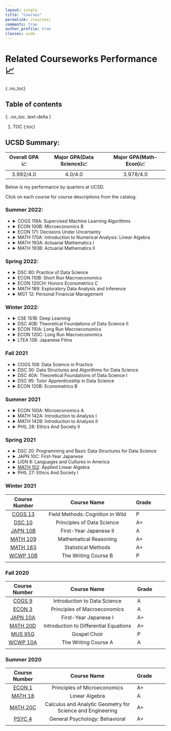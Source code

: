 ```yaml
---
layout: single
title: "Courses"
permalink: /courses/
comments: true
author_profile: true
classes: wide
---
```


# Related Courseworks Performance📈
{:.no_toc}

## Table of contents
{: .no_toc .text-delta }

1. TOC
{:toc}

## UCSD Summary:

<!-- <div align="center">
<table style="width:100%">
  <tr>
    <th>Overall GPA📈</th>
    <th>Major GPA(Data Science)📈</th>
    <th>Major GPA(Math-Econ)📈</th>
  </tr>
  <tr>
    <td>3.992/4.0</td>
    <td>4.0/4.0</td>
    <td>3.978/4.0</td>
  </tr>
</table>
</div> -->



| Overall GPA📈     | Major GPA(Data Science)📈 | Major GPA(Math-Econ)📈     |
| :----:        |    :----:   |          :----: |
|3.992/4.0| 4.0/4.0 | 3.978/4.0 |



Below is my performance by quarters at UCSD.

Click on each course for course descriptions from the catalog.

### Summer 2022:

* <details>
    <summary>COGS 118A: Supervised Machine Learning Algorithms</summary>
    Grade received: [A+] <br>
    Description: This course introduces the mathematical formulations and algorithmic implementations of the core supervised machine learning methods. Topics in 118A include regression, nearest neighborhood, decision tree, support vector machine, and ensemble classifiers.
    </details>
* <details>
    <summary>ECON 100B: Microeconomics B</summary>
    Grade received: [A] <br>
    Description: Analysis of firms’ production and costs, the supply of output and demand factors of production. Analysis of perfectly competitive markets.
    </details>
* <details>
    <summary>ECON 171: Decisions Under Uncertainty</summary>
    Grade received: [A] <br>
    Description: Decision making when the consequences are uncertain. Decision trees, payoff tables, decision criteria, expected utility theory, risk aversion, sample information.
    </details>
* <details>
    <summary>MATH 170A: Introduction to Numerical Analysis: Linear Algebra</summary>
    Grade received: [A+] <br>
    Description: Analysis of numerical methods for linear algebraic systems and least squares problems. Orthogonalization methods. Ill conditioned problems. Eigenvalue and singular value computations.
    </details>
* <details>
    <summary>MATH 193A: Actuarial Mathematics I</summary>
    Grade received: [A+] <br>
    Description: Probabilistic Foundations of Insurance. Short-term risk models. Survival distributions and life tables. Introduction to life insurance.
    </details>
* <details>
    <summary>MATH 193B: Actuarial Mathematics II</summary>
    Grade received: [A+] <br>
    Description: Life Insurance and Annuities. Analysis of premiums and premium reserves. Introduction to multiple life functions and decrement models.
    </details>

### Spring 2022:

* <details>
    <summary>DSC 80: Practice of Data Science</summary>
    Grade received: [A+] <br>
    Description: The marriage of data, computation, and inferential thinking, or “data science,” is redefining how people and organizations solve challenging problems and understand the world. This course bridges lower- and upper-division data science courses as well as methods courses in other fields. Students master the data science life-cycle and learn many of the fundamental principles and techniques of data science spanning algorithms, statistics, machine learning, visualization, and data systems.
    </details>

* <details>
    <summary>ECON 110B: Short Run Macroeconomics</summary>
    Grade received: [A] <br>
    Description: Analysis of the determination of consumption spending at the aggregate level; extension of the basic macro model to include exchange rates and international trade; the aggregate money supply, and the business cycle.
    </details>

* <details>
    <summary>ECON 120CH: Honors Econometrics C</summary>
    Grade received: [A+] <br>
    Description: Honors sequence expanding on the material taught in ECON 120C.
    </details>

* <details>
    <summary>MATH 189: Exploratory Data Analysis and Inference</summary>
    Grade received: [A+] <br>
    Description: An introduction to various quantitative methods and statistical techniques for analyzing data—in particular big data. Quick review of probability continuing to topics of how to process, analyze, and visualize data using statistical language R. Further topics include basic inference, sampling, hypothesis testing, bootstrap methods, and regression and diagnostics. Offers conceptual explanation of techniques, along with opportunities to examine, implement, and practice them in real and simulated data.
    </details>

* <details>
    <summary>MGT 12: Personal Financial Management</summary>
    Grade received: [A] <br>
    Description: Course examines management of personal financial assets: savings and checking accounts, fixed assets, and credit cards. Budgeting, loan applications, payment terms, and statement reconciliation will be covered as will credit ratings, cash management, compound interest, bank operations, and contract obligations.
    </details>

### Winter 2022:

* <details>
    <summary>CSE 151B: Deep Learning</summary>
    Grade received: [A+] <br>
    Description: This course covers the fundamentals of neural networks. We introduce linear regression, logistic regression, perceptrons, multilayer networks and back-propagation, convolutional neural networks, recurrent networks, and deep networks trained by reinforcement learning.
    </details>

* <details>
    <summary>DSC 40B: Theoretical Foundations of Data Science II</summary>
    Grade received: [A+] <br>
    Description: The sequence DSC 40A-B introduces the theoretical foundations of data science and covers the following topics: mathematical language for expressing data analysis problems and solution strategies, probabilistic reasoning, mathematical modeling of data, and algorithmic problem solving. DSC 40B, the second course in the sequence, introduces fundamental topics in combinatorics, graph theory, probability, and continuous and discrete algorithms with applications to data analysis.
    </details>

* <details>
    <summary>ECON 110A: Long Run Macroeconomics</summary>
    Grade received: [A+] <br>
    Description: Analysis of the determination of long run growth and models of the determination of output, interest rates, and the price level. Analysis of inflation, unemployment, and monetary and fiscal policy.
    </details>

* <details>
    <summary>ECON 120C: Long Run Macroeconomics</summary>
    Grade received: [A-] <br>
    Description: Advanced econometric methods: estimation of linear regression models with endogeneity, economic methods designed for panel data sets, estimation of discrete choice models, time series analysis, and estimation in the presence of autocorrelated and heteroskedastic errors.
    </details>

* <details>
    <summary>LTEA 138: Japanese Films</summary>
    Grade received: [A+] <br>
    Description: An introduction to Japanese films. Attention given to representative Japanese directors (e.g., Ozu), form (e.g., anime), genre (e.g., feminist revenge horror), or historical context in which films are produced.
    </details>


### Fall 2021

* <details>
    <summary>COGS 108: Data Science in Practice</summary>
    Grade received: [A+] <br>
    Description: Data science is multidisciplinary, covering computer science, statistics, cognitive science and psychology, data visualization, artificial intelligence and machine learning, among others. This course teaches critical skills needed to pursue a data science career using hands-on programming and experimental challenges.
    </details>

* <details>
    <summary>DSC 30: Data Structures and Algorithms for Data Science</summary>
    Grade received: [A] <br>
    Description: Builds on topics covered in DSC 20 and provides practical experience in composing larger computational systems through several significant programming projects using Java. Students will study advanced programming techniques including encapsulation, abstract data types, interfaces, algorithms and complexity, and data structures such as stacks, queues, priority queues, heaps, linked lists, binary trees, binary search trees, and hash tables.
    </details>

* <details>
    <summary>DSC 40A: Theoretical Foundations of Data Science I</summary>
    Grade received: [A+] <br>
    Description: This course, the first of a two-course sequence (DSC 40A-B), will introduce the theoretical foundations of data science. Students will become familiar with mathematical language for expressing data analysis problems and solution strategies, and will receive training in probabilistic reasoning, mathematical modeling of data, and algorithmic problem solving. DSC 40A will introduce fundamental topics in machine learning, statistics, and linear algebra with applications to data analysis. DSC 40A-B connect to DSC 10, 20, and 30 by providing the theoretical foundation for the methods that underlie data science.
    </details>

* <details>
    <summary>DSC 95: Tutor Apprenticeship in Data Science</summary>
    Grade received: [Pass] <br>
    Description: Students will receive training in skills and techniques necessary to be effective tutors for data science courses. Students will also gain practical experience in tutoring students on data science topics.
    </details>

* <details>
    <summary>ECON 120B: Econometrics B</summary>
    Grade received: [A+] <br>
    Description: Basic econometric methods, including the linear regression, hypothesis testing, quantifying uncertainty using confidence intervals, and distinguishing correlation from causality.
    </details>


### Summer 2021

* <details>
    <summary>ECON 100A: Microeconomics A</summary>
    Grade received: [A] <br>
    Description: Economic analysis of household determination of the demand for goods and services, consumption/saving decisions, and the supply of labor.
    </details>

* <details>
    <summary>MATH 142A: Introduction to Analysis I</summary>
    Grade received: [A+] <br>
    Description: First course in an introductory two-quarter sequence on analysis. Topics include the real number system, numerical sequences and series, infinite limits, limits of functions, continuity, differentiation.
    </details>

* <details>
    <summary>MATH 142B: Introduction to Analysis II</summary>
    Grade received: [A+] <br>
    Description: Second course in an introductory two-quarter sequence on analysis. Topics include the Riemann integral, sequences and series of functions, uniform convergence, Taylor series, introduction to analysis in several variables.
    </details>

* <details>
    <summary>PHIL 28: Ethics And Society II</summary>
    Grade received: [Pass] <br>
    Description: An examination of a single set of major contemporary social, political, or economic issues (e.g., environmental ethics, international ethics) in light of ethical and moral principles and values.
    </details>



### Spring 2021

* <details>
    <summary>DSC 20: Programming and Basic Data Structures for Data Science</summary>
    Grade received: [A+] <br>
    Description: Provides an understanding of the structures that underlie the programs, algorithms, and languages used in data science by expanding the repertoire of computational concepts introduced in DSC 10 and exposing students to techniques of abstraction. Course will be taught in Python and will cover topics including recursion, higher-order functions, function composition, object-oriented programming, interpreters, classes, and simple data structures such as arrays, lists, and linked lists.
    </details>

* <details>
    <summary>JAPN 10C: First-Year Japanese</summary>
    Grade received: [A] <br>
    Description: This course is an introduction to the Japanese language. Students will learn basic skills of listening, speaking, reading, and writing over forty-eight additional characters. Students will also acquire fundamental knowledge of Japanese grammar and learn about Japanese people and culture.
    </details>

* <details>
    <summary>LIGN 8: Languages and Cultures in America</summary>
    Grade received: [A+] <br>
    Description: Language in American culture and society. Standard and nonstandard English in school, media, pop culture, politics; bilingualism and education; cultural perception of language issues over time; languages and cultures in the “melting pot,” including Native American, Hispanic, African American, Deaf.
    </details>

* <details>
    <summary><a href="https://mathweb.ucsd.edu/~jeggers/Archive/2021Spring/Math102/index.html">MATH 102</a>: Applied Linear Algebra</summary>
    Grade received: [A+] <br>
    Description: Second course in linear algebra from a computational yet geometric point of view. Elementary Hermitian matrices, Schur’s theorem, normal matrices, and quadratic forms. Moore-Penrose generalized inverse and least square problems. Vector and matrix norms. Characteristic and singular values. Canonical forms. Determinants and multilinear algebra.
    </details>

* <details>
    <summary>PHIL 27: Ethics And Society I</summary>
    Grade received: [Pass] <br>
    Description: An examination of ethical principles (e.g., utilitarianism, individual rights, etc.) and their social and political applications to contemporary issues: abortion, environmental protection, and affirmative action. Ethical principles will also be applied to moral dilemmas in government, law, business, and the professions.
    </details>


### Winter 2021

| Course Number      | Course Name | Grade     |
| :----:        |    :----:   |          :---- |
| [COGS 13](https://catalog.ucsd.edu/courses/COGS.html)      | 	Field Methods: Cognition in Wild     | P   |
| [DSC 10](https://dsc10.com/)   | 	Principles of Data Science       | A+     |
|[JAPN 10B](https://catalog.ucsd.edu/courses/JAPN.html)|First-Year Japanese II|A|
|[MATH 109](https://catalog.ucsd.edu/courses/MATH.html)|Mathematical Reasoning|A+|
|[MATH 183](https://catalog.ucsd.edu/courses/MATH.html)|Statistical Methods|A+|
|[WCWP 10B](https://warren.ucsd.edu/warren-writing/wcwp-10b.html)|The Writing Course B|P|
|<img width=200/>|<img width=800/>|<img width=200/>|

### Fall 2020

| Course Number      | Course Name | Grade     |
| :----:        |    :----:   |          :---- |
| [COGS 9](https://catalog.ucsd.edu/courses/COGS.html)      | 	Introduction to Data Science     | A   |
| [ECON 3](https://catalog.ucsd.edu/courses/ECON.html)   | 	Principles of Macroeconomics       | A     |
|[JAPN 10A](https://catalog.ucsd.edu/courses/JAPN.html)|First-Year Japanese I|A+|
|[MATH 20D](https://www.math.ucsd.edu/~yuz018/2020fall/20da00.html)|Introduction to Differential Equations|A+|
|[MUS 95G](https://catalog.ucsd.edu/courses/MUS.html)|Gospel Choir|P|
|[WCWP 10A](https://warren.ucsd.edu/warren-writing/wcwp-10a.html)|The Writing Course A|A|
|<img width=200/>|<img width=800/>|<img width=200/>|

### Summer 2020

| Course Number      | Course Name | Grade     |
| :----:        |    :----:   |          :---- |
| [ECON 1](https://catalog.ucsd.edu/courses/ECON.html)      | Principles of Microeconomics     | A+   |
| [MATH 18](https://sites.google.com/ucsd.edu/18s120/)   | 	Linear Algebra       | A    |
|[MATH 20C](https://catalog.ucsd.edu/courses/MATH.html)|Calculus and Analytic Geometry for Science and Engineering|A+|
|[PSYC 4](https://catalog.ucsd.edu/courses/PSYC.html)|General Psychology: Behavioral|A+|
|<img width=200/>|<img width=800/>|<img width=200/>|